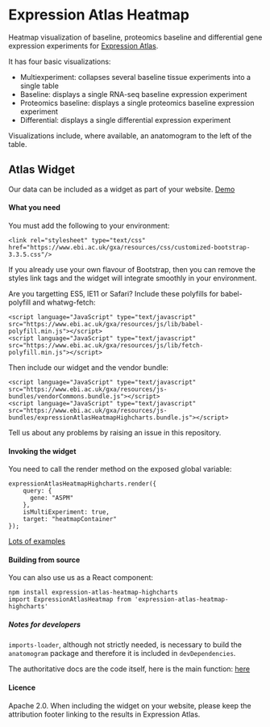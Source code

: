 # Expression Atlas Heatmap

Heatmap visualization of baseline, proteomics baseline and differential gene expression experiments for [Expression
Atlas](http://www.ebi.ac.uk/gxa).

It has four basic visualizations:
* Multiexperiment: collapses several baseline tissue experiments into a single table
* Baseline: displays a single RNA-seq baseline expression experiment
* Proteomics baseline: displays a single proteomics baseline expression experiment
* Differential: displays a single differential expression experiment

Visualizations include, where available, an anatomogram to the left of the table.

## Atlas Widget

Our data can be included as a widget as part of your website.
[Demo](http://www.ebi.ac.uk/gxa/resources/test/widget/showcase/index.html)

#### What you need
You must add the following to your environment:

```
<link rel="stylesheet" type="text/css"
href="https://www.ebi.ac.uk/gxa/resources/css/customized-bootstrap-3.3.5.css"/>
```

If you already use your own flavour of Bootstrap, then you
can remove the styles link tags and the widget will integrate smoothly
in your environment.

Are you targetting ES5, IE11 or Safari? Include these polyfills for babel-polyfill and whatwg-fetch:
```
<script language="JavaScript" type="text/javascript"
src="https://www.ebi.ac.uk/gxa/resources/js/lib/babel-polyfill.min.js"></script>
<script language="JavaScript" type="text/javascript"
src="https://www.ebi.ac.uk/gxa/resources/js/lib/fetch-polyfill.min.js"></script>
```

Then include our widget and the vendor bundle:
```
<script language="JavaScript" type="text/javascript"
src="https://www.ebi.ac.uk/gxa/resources/js-bundles/vendorCommons.bundle.js"></script>
<script language="JavaScript" type="text/javascript"
src="https://www.ebi.ac.uk/gxa/resources/js-bundles/expressionAtlasHeatmapHighcharts.bundle.js"></script>
```


Tell us about any problems by raising an issue in this repository.

#### Invoking the widget

You need to call the render method on the exposed global variable:
```
expressionAtlasHeatmapHighcharts.render({
    query: {
      gene: "ASPM"
    },
    isMultiExperiment: true,
    target: "heatmapContainer"
});
```
[Lots of examples](http://www.ebi.ac.uk/gxa/resources/test/widget/showcase/index.html)


#### Building from source

You can also use us as a React component:
```
npm install expression-atlas-heatmap-highcharts
import ExpressionAtlasHeatmap from 'expression-atlas-heatmap-highcharts'
```

##### Notes for developers
`imports-loader`, although not strictly needed, is necessary to build the `anatomogram` package and therefore it is
included in `devDependencies`.

The authoritative docs are the code itself, here is the main function: [here](https://github.com/gxa/atlas-heatmap/blob/master/src/Main.js)

#### Licence

Apache 2.0.
When including the widget on your website, please keep the attribution footer linking to the results in Expression Atlas.
